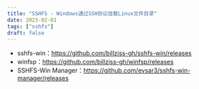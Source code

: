 ```yaml
---
title: "SSHFS - Windows通过SSH协议挂载Linux文件目录"
date: 2023-02-01
tags: ["sshfs"]
draft: false
---
```






- sshfs-win：<https://github.com/billziss-gh/sshfs-win/releases>
- winfsp：<https://github.com/billziss-gh/winfsp/releases>
- SSHFS-Win Manager：<https://github.com/evsar3/sshfs-win-manager/releases>